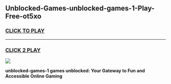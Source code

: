 
## Unblocked-Games-unblocked-games-1-Play-Free-ot5xo
<h3>
<a href="https://premium76.site?title=unblocked-games-1&ref=15A">CLICK TO PLAY</a></h3>
<hr>

<h3>
<a href="https://premium76.site?title=unblocked-games-1&ref=15A">CLICK 2 PLAY</a>
  
</h3>

<a href="https://premium76.site?title=unblocked-games-1&ref=15A"><img src="https://clearcache.store/games.png"></a>


**unblocked-games-1 games unblocked: Your Gateway to Fun and Accessible Online Gaming**
